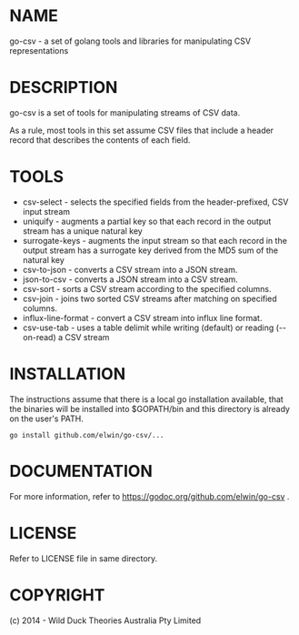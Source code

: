 NAME
====
go-csv - a set of golang tools and libraries for manipulating CSV representations

DESCRIPTION
===========
go-csv is a set of tools for manipulating streams of CSV data.

As a rule, most tools in this set assume CSV files that include a header record that describes the contents of each field.

TOOLS
=====
* csv-select - selects the specified fields from the header-prefixed, CSV input stream
* uniquify - augments a partial key so that each record in the output stream has a unique natural key
* surrogate-keys - augments the input stream so that each record in the output stream has a surrogate key derived from the MD5 sum of the natural key
* csv-to-json - converts a CSV stream into a JSON stream.
* json-to-csv - converts a JSON stream into a CSV stream.
* csv-sort - sorts a CSV stream according to the specified columns.
* csv-join - joins two sorted CSV streams after matching on specified columns.
* influx-line-format - convert a CSV stream into influx line format.
* csv-use-tab - uses a table delimit while writing (default) or reading (--on-read) a CSV stream

INSTALLATION
============
The instructions assume that there is a local go installation available, that the binaries
will be installed into $GOPATH/bin and this directory is already on the user's PATH.

	go install github.com/elwin/go-csv/...

DOCUMENTATION
=============
For more information, refer to https://godoc.org/github.com/elwin/go-csv .

LICENSE
=======
Refer to LICENSE file in same directory.

COPYRIGHT
=========
(c) 2014 - Wild Duck Theories Australia Pty Limited